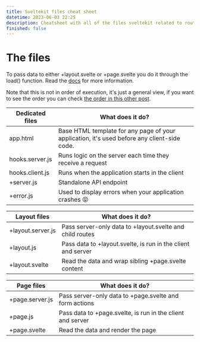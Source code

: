 ```yaml
---
title: Sveltekit files cheat sheet
datetime: 2023-06-03 22:25
description: Cheatsheet with all of the files sveltekit related to routing
finished: false
---
```


<script>
import { base } from '$app/paths';
</script>

# The files

To pass data to either +layout.svelte or +page.svelte you do it through the
load() function. Read the [docs](https://kit.svelte.dev/docs/load#page-data) for
more information.

Note that this is not in order of execution, it's just a general view, if you
want to see the order you can check
[the order in this other post]({base}/blog/execution-order-of-files-in-sveltekit).

| Dedicated files | What does it do?                                                                            |
| --------------- | ------------------------------------------------------------------------------------------- |
| app.html        | Base HTML template for any page of your application, it's used before any client-side code. |
| hooks.server.js | Runs logic on the server each time they receive a request                                   |
| hooks.client.js | Runs when the application starts in the client                                              |
| +server.js      | Standalone API endpoint                                                                     |
| +error.js       | Used to display errors when your application crashes 😝                                     |

| Layout files      | What does it do?                                             |
| ----------------- | ------------------------------------------------------------ |
| +layout.server.js | Pass server-only data to +layout.svelte and child routes     |
| +layout.js        | Pass data to +layout.svelte, is run in the client and server |
| +layout.svelte    | Read the data and wrap sibling +page.svelte content          |

| Page files      | What does it do?                                           |
| --------------- | ---------------------------------------------------------- |
| +page.server.js | Pass server-only data to +page.svelte and form actions     |
| +page.js        | Pass data to +page.svelte, is run in the client and server |
| +page.svelte    | Read the data and render the page                          |
